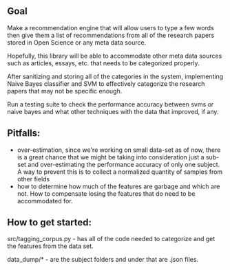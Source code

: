 ## Goal
Make a recommendation engine that will allow users to type a few words
then give them a list of recommendations from all of the research papers stored
in Open Science or any meta data source.

Hopefully, this library will be able to accommodate other meta data sources such as articles,
essays, etc. that needs to be categorized properly.

After sanitizing and storing all of the categories in the system, implementing Naive Bayes
classifier and SVM to effectively categorize the research papers that may not be specific
enough.

Run a testing suite to check the performance accuracy between svms or naive bayes and what
other techniques with the data that improved, if any.

## Pitfalls:
  - over-estimation, since we're working on small data-set as of now, there is a great
    chance that we might be taking into consideration just a sub-set and over-estimating the
    performance accuracy of only one subject. A way to prevent this is to collect a normalized
    quantity of samples from other fields
  - how to determine how much of the features are garbage and which are not.
    How to compensate losing the features that do need to be accommodated for.

## How to get started:
  src/tagging_corpus.py - has all of the code needed to categorize and get the features
  from the data set.

  data_dump/* - are the subject folders and under that are .json files.


